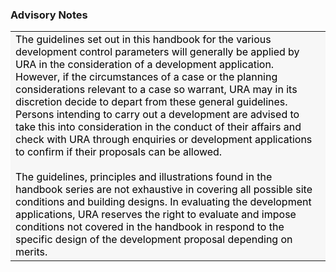 ### Advisory Notes

<table data-cellpadding="10" data-cellspacing="10"
style="background-color: #f7f7f7;">
<colgroup>
<col style="width: 100%" />
</colgroup>
<tbody>
<tr class="odd">
<td style="background-color: #f7f7f7"><span
style="font-size: 16px; color: #000000;"> The guidelines set out in this
handbook for the various development control parameters will generally
be applied by URA in the consideration of a development application.
However, if the circumstances of a case or the planning considerations
relevant to a case so warrant, URA may in its discretion decide to
depart from these general guidelines. Persons intending to carry out a
development are advised to take this into consideration in the conduct
of their affairs and check with URA through enquiries or development
applications to confirm if their proposals can be allowed.<br />
<br />
The guidelines, principles and illustrations found in the handbook
series are not exhaustive in covering all possible site conditions and
building designs. In evaluating the development applications, URA
reserves the right to evaluate and impose conditions not covered in the
handbook in respond to the specific design of the development proposal
depending on merits.</span> <strong></strong></td>
</tr>
</tbody>
</table>
